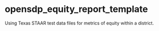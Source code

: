 # opensdp_equity_report_template
Using Texas STAAR test data files for metrics of equity within a district.
